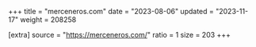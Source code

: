 +++
title = "merceneros.com"
date = "2023-08-06"
updated = "2023-11-17"
weight = 208258

[extra]
source = "https://merceneros.com/"
ratio = 1
size = 203
+++

